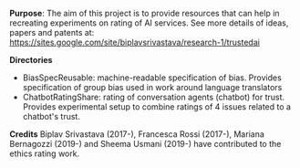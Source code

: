 **Purpose**:
  The aim of this project is to provide resources that can help in recreating
  experiments on rating of AI services. 
  See more details of ideas, papers and patents at: https://sites.google.com/site/biplavsrivastava/research-1/trustedai

**Directories**
* BiasSpecReusable: machine-readable specification of bias. Provides specification of group bias used in work around language translators
* ChatbotRatingShare: rating of conversation agents (chatbot) for trust. Provides experimental setup to combine ratings of 4 issues related to a chatbot's trust.

**Credits**
Biplav Srivastava (2017-), Francesca Rossi (2017-), Mariana Bernagozzi (2019-) and Sheema Usmani (2019-) have contributed to the ethics rating work. 
